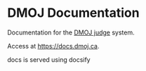 # DMOJ Documentation

Documentation for the [DMOJ judge](https://github.com/DMOJ/judge-server) system.

Access at <https://docs.dmoj.ca>.

docs is served using docsify